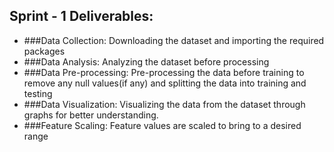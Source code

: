 ## Sprint - 1 Deliverables: 

* ###Data Collection: Downloading the dataset and importing the required packages
* ###Data Analysis: Analyzing the dataset before processing
* ###Data Pre-processing: Pre-processing the data before training to remove any null values(if any) and splitting the data into training and testing
* ###Data Visualization: Visualizing the data from the dataset through graphs for better understanding.
* ###Feature Scaling: Feature values are scaled to bring to a desired range
